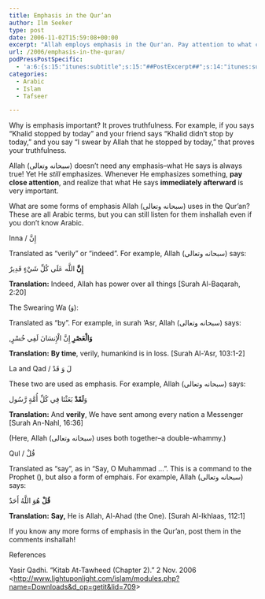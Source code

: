 ```yaml
---
title: Emphasis in the Qur’an
author: Ilm Seeker
type: post
date: 2006-11-02T15:59:08+00:00
excerpt: "Allah employs emphasis in the Qur'an. Pay attention to what comes immediately afterwards. Some forms of emphasis: inna, wa, la, qad, and qul."
url: /2006/emphasis-in-the-quran/
podPressPostSpecific:
  - 'a:6:{s:15:"itunes:subtitle";s:15:"##PostExcerpt##";s:14:"itunes:summary";s:15:"##PostExcerpt##";s:15:"itunes:keywords";s:17:"##WordPressCats##";s:13:"itunes:author";s:10:"##Global##";s:15:"itunes:explicit";s:7:"Default";s:12:"itunes:block";s:7:"Default";}'
categories:
  - Arabic
  - Islam
  - Tafseer

---
```

Why is emphasis important? It proves truthfulness. For example, if you says &#8220;Khalid stopped by today&#8221; and your friend says &#8220;Khalid didn&#8217;t stop by today,&#8221; and you say &#8220;I swear by Allah that he stopped by today,&#8221; that proves your truthfulness.

<span class="gem">Allah </span>(سبحانه وتعالى) <span class="gem">doesn&#8217;t need any emphasis&#8211;what He says is always true! Yet He <em>still </em>emphasizes.</span> Whenever He emphasizes something, **pay close attention**, and realize that what He says **immediately afterward** is very important.

What are some forms of emphasis Allah (سبحانه وتعالى) uses in the Qur&#8217;an? These are all Arabic terms, but you can still listen for them inshallah even if you don&#8217;t know Arabic.

<div class="miniTitle">
  Inna / إِنَّ
</div>

Translated as &#8220;verily&#8221; or &#8220;indeed&#8221;. For example, Allah (سبحانه وتعالى) says:

<div class="quran">
  <strong>إِنَّ </strong>اللَّه عَلَى كُلِّ شَيْءٍ قَدِيرٌ
</div>

**Translation:** Indeed, Allah has power over all things [Surah Al-Baqarah, 2:20]

<div class="miniTitle">
  The Swearing Wa (وَ):
</div>

Translated as &#8220;by&#8221;. For example, in surah &#8216;Asr, Allah (سبحانه وتعالى) says:

<div class="quran">
  ,<strong>وَالْعَصْرِ </strong>إِنَّ الْإِنسَانَ لَفِي خُسْرٍ
</div>

**Translation:** **By time**, verily, humankind is in loss. [Surah Al-&#8216;Asr, 103:1-2]

<div class="miniTitle">
  La and Qad / لَ وَ قَدْ
</div>

These two are used as emphasis. For example, Allah (سبحانه وتعالى) says:

<div class="quran">
  وَ<strong>لَقَدْ</strong> بَعَثْنَا فِي كُلِّ أُمَّةٍ رَّسُول
</div>

**Translation:** And **verily**, We have sent among every nation a Messenger [Surah An-Nahl, 16:36]

(Here, Allah (سبحانه وتعالى) uses both together&#8211;a double-whammy.)

<div class="miniTitle">
  Qul / قُلْ
</div>

Translated as &#8220;say&#8221;, as in &#8220;Say, O Muhammad &#8230;&#8221;. This is a command to the Prophet (), but also a form of emphais. For example, Allah (سبحانه وتعالى) says:

<div class="quran">
  <strong>قُلْ</strong> هُوَ اللَّهُ أَحَدٌ
</div>

**Translation:** **Say,** He is Allah, Al-Ahad (the One). [Surah Al-Ikhlaas, 112:1]

If you know any more forms of emphasis in the Qur&#8217;an, post them in the comments inshallah!

<div id="referencesTitle">
  References
</div>

<p class="reference">
  Yasir Qadhi. &#8220;Kitab At-Tawheed (Chapter 2).&#8221; 2 Nov. 2006 <<a href="http://www.lightuponlight.com/islam/modules.php?name=Downloads&#038;d_op=getit&#038;lid=709">http://www.lightuponlight.com/islam/modules.php?name=Downloads&d_op=getit&lid=709</a>>
</p>